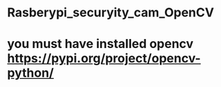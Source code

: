 # Rasberypi_securyity_cam_OpenCV

# you must have installed opencv  https://pypi.org/project/opencv-python/
